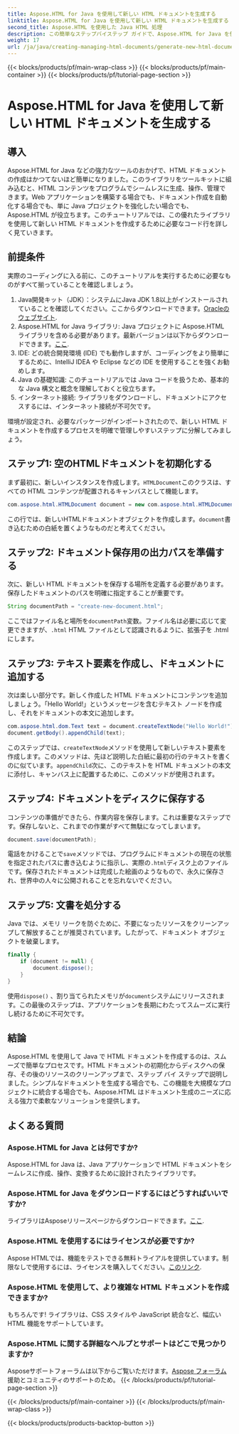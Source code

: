 ```yaml
---
title: Aspose.HTML for Java を使用して新しい HTML ドキュメントを生成する
linktitle: Aspose.HTML for Java を使用して新しい HTML ドキュメントを生成する
second_title: Aspose.HTML を使用した Java HTML 処理
description: この簡単なステップバイステップ ガイドで、Aspose.HTML for Java を使用して新しい HTML ドキュメントを作成する方法を学びます。動的な HTML コンテンツの生成を開始します。
weight: 17
url: /ja/java/creating-managing-html-documents/generate-new-html-documents/
---
```


{{< blocks/products/pf/main-wrap-class >}}
{{< blocks/products/pf/main-container >}}
{{< blocks/products/pf/tutorial-page-section >}}

# Aspose.HTML for Java を使用して新しい HTML ドキュメントを生成する

## 導入
Aspose.HTML for Java などの強力なツールのおかげで、HTML ドキュメントの作成はかつてないほど簡単になりました。このライブラリをツールキットに組み込むと、HTML コンテンツをプログラムでシームレスに生成、操作、管理できます。Web アプリケーションを構築する場合でも、ドキュメント作成を自動化する場合でも、単に Java プロジェクトを強化したい場合でも、Aspose.HTML が役立ちます。このチュートリアルでは、この優れたライブラリを使用して新しい HTML ドキュメントを作成するために必要なコード行を詳しく見ていきます。
## 前提条件
実際のコーディングに入る前に、このチュートリアルを実行するために必要なものがすべて揃っていることを確認しましょう。
1.  Java開発キット（JDK）：システムにJava JDK 1.8以上がインストールされていることを確認してください。ここからダウンロードできます。[Oracleのウェブサイト](https://www.oracle.com/java/technologies/javase-jdk11-downloads.html).
2. Aspose.HTML for Java ライブラリ: Java プロジェクトに Aspose.HTML ライブラリを含める必要があります。最新バージョンは以下からダウンロードできます。[ここ](https://releases.aspose.com/html/java/).
3. IDE: どの統合開発環境 (IDE) でも動作しますが、コーディングをより簡単にするために、IntelliJ IDEA や Eclipse などの IDE を使用することを強くお勧めします。
4. Java の基礎知識: このチュートリアルでは Java コードを扱うため、基本的な Java 構文と概念を理解しておくと役立ちます。
5. インターネット接続: ライブラリをダウンロードし、ドキュメントにアクセスするには、インターネット接続が不可欠です。

環境が設定され、必要なパッケージがインポートされたので、新しい HTML ドキュメントを作成するプロセスを明確で管理しやすいステップに分解してみましょう。
## ステップ1: 空のHTMLドキュメントを初期化する
まず最初に、新しいインスタンスを作成します。`HTMLDocument`このクラスは、すべての HTML コンテンツが配置されるキャンバスとして機能します。
```java
com.aspose.html.HTMLDocument document = new com.aspose.html.HTMLDocument();
```
この行では、新しいHTMLドキュメントオブジェクトを作成します。`document`書き込むための白紙を置くようなものだと考えてください。
## ステップ2: ドキュメント保存用の出力パスを準備する
次に、新しい HTML ドキュメントを保存する場所を定義する必要があります。保存したドキュメントのパスを明確に指定することが重要です。
```java
String documentPath = "create-new-document.html";
```
ここではファイル名と場所を`documentPath`変数。ファイル名は必要に応じて変更できますが、`.html` HTML ファイルとして認識されるように、拡張子を .html にします。
## ステップ3: テキスト要素を作成し、ドキュメントに追加する
次は楽しい部分です。新しく作成した HTML ドキュメントにコンテンツを追加しましょう。「Hello World!」というメッセージを含むテキスト ノードを作成し、それをドキュメントの本文に追加します。
```java
com.aspose.html.dom.Text text = document.createTextNode("Hello World!");
document.getBody().appendChild(text);
```
このステップでは、`createTextNode`メソッドを使用して新しいテキスト要素を作成します。このメソッドは、先ほど説明した白紙に最初の行のテキストを書くのに似ています。`appendChild`次に、このテキストを HTML ドキュメントの本文に添付し、キャンバス上に配置するために、このメソッドが使用されます。
## ステップ4: ドキュメントをディスクに保存する
コンテンツの準備ができたら、作業内容を保存します。これは重要なステップです。保存しないと、これまでの作業がすべて無駄になってしまいます。 
```java
document.save(documentPath);
```
電話をかけることで`save`メソッドでは、プログラムにドキュメントの現在の状態を指定されたパスに書き込むように指示し、実際の`.html`ディスク上のファイルです。保存されたドキュメントは完成した絵画のようなもので、永久に保存され、世界中の人々に公開されることを忘れないでください。
## ステップ5: 文書を処分する
Java では、メモリ リークを防ぐために、不要になったリソースをクリーンアップして解放することが推奨されています。したがって、ドキュメント オブジェクトを破棄します。
```java
finally {
    if (document != null) {
        document.dispose();
    }
}
```
使用`dispose()` 、割り当てられたメモリが`document`システムにリリースされます。この最後のステップは、アプリケーションを長期にわたってスムーズに実行し続けるために不可欠です。
## 結論
Aspose.HTML を使用して Java で HTML ドキュメントを作成するのは、スムーズで簡単なプロセスです。HTML ドキュメントの初期化からディスクへの保存、その後のリソースのクリーンアップまで、ステップ バイ ステップで説明しました。シンプルなドキュメントを生成する場合でも、この機能を大規模なプロジェクトに統合する場合でも、Aspose.HTML はドキュメント生成のニーズに応える強力で柔軟なソリューションを提供します。
## よくある質問
### Aspose.HTML for Java とは何ですか?
Aspose.HTML for Java は、Java アプリケーションで HTML ドキュメントをシームレスに作成、操作、変換するために設計されたライブラリです。
### Aspose.HTML for Java をダウンロードするにはどうすればいいですか?
ライブラリはAsposeリリースページからダウンロードできます。[ここ](https://releases.aspose.com/html/java/).
### Aspose.HTML を使用するにはライセンスが必要ですか?
 Aspose HTMLでは、機能をテストできる無料トライアルを提供しています。制限なしで使用するには、ライセンスを購入してください。[このリンク](https://purchase.aspose.com/buy).
### Aspose.HTML を使用して、より複雑な HTML ドキュメントを作成できますか?
もちろんです! ライブラリは、CSS スタイルや JavaScript 統合など、幅広い HTML 機能をサポートしています。
### Aspose.HTML に関する詳細なヘルプとサポートはどこで見つかりますか?
 Asposeサポートフォーラムは以下からご覧いただけます。[Aspose フォーラム](https://forum.aspose.com/c/html/29)援助とコミュニティのサポートのため。
{{< /blocks/products/pf/tutorial-page-section >}}

{{< /blocks/products/pf/main-container >}}
{{< /blocks/products/pf/main-wrap-class >}}

{{< blocks/products/products-backtop-button >}}
